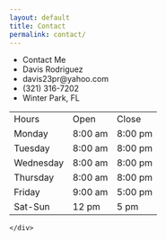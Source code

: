 ```yaml
---
layout: default
title: Contact
permalink: contact/
---
```

<div class="section group">
	<div class="col span_1_of_2">
	<ul id="contactList">
        <li>Contact Me</li>
        <li>Davis Rodriguez</li>
        <li>davis23pr@yahoo.com</li>
        <li>(321) 316-7202</li>
        <li>Winter Park, FL</li>
    </ul>
	</div>
	<div class="col span_1_of_2">
	<table>
    	<tr>
    		<td>Hours</td>
    		<td>Open</td>
    		<td>Close</td>
    	</tr>
    	<tr>
    		<td>Monday</td>
    		<td>8:00 am</td>
    		<td>8:00 pm</td>
    	</tr>
    	<tr>
    		<td>Tuesday</td>
    		<td>8:00 am</td>
    		<td>8:00 pm</td>
    	</tr>
    	<tr>
    		<td>Wednesday</td>
    		<td>8:00 am</td>
    		<td>8:00 pm</td>
    	</tr>
    	<tr>
    		<td>Thursday</td>
    		<td>8:00 am</td>
    		<td>8:00 pm</td>
    	</tr>
    	<tr>
    		<td>Friday</td>
    		<td>9:00 am</td>
    		<td>5:00 pm</td>
    	</tr>
    	<tr>
    		<td>Sat-Sun</td>
    		<td>12 pm</td>
    		<td>5 pm</td>
    	</tr>
    </table>


	</div>
</div>
